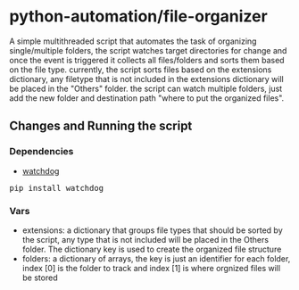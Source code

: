 # python-automation/file-organizer
A simple multithreaded script that automates the task of organizing single/multiple folders, the script watches target directories for change and once the event is triggered it collects all files/folders and sorts them based on the file type. currently, the script sorts files based on the extensions dictionary, any filetype that is not included in the extensions dictionary will be placed in the "Others" folder. the script can watch multiple folders, just add the new folder and destination path "where to put the organized files".  
## Changes and Running the script
### Dependencies
- <a href="https://pypi.org/project/watchdog/"> watchdog</a>
<pre>pip install watchdog</pre>
### Vars
- extensions: a dictionary that groups file types that should be sorted by the script, any type that is not included will be placed in the Others folder. The dictionary key is used to create the organized file structure
- folders: a dictionary of arrays, the key is just an identifier for each folder, index [0] is the folder to track and index [1] is where orgnized files will be stored
